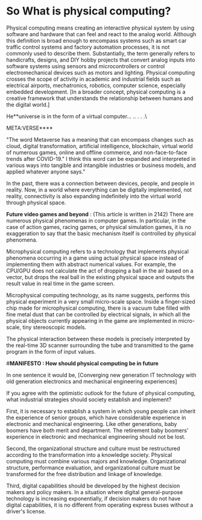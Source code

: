 # **So What is physical computing?**

Physical computing means creating an interactive physical system by using software and hardware that can feel and react to the analog world. Although this definition is broad enough to encompass systems such as smart car traffic control systems and factory automation processes, it is not commonly used to describe them. Substantially, the term generally refers to handicrafts, designs, and DIY hobby projects that convert analog inputs into software systems using sensors and microcontrollers or control electromechanical devices such as motors and lighting.
Physical computing crosses the scope of activity in academic and industrial fields such as electrical airports, mechatronics, robotics, computer science, especially embedded development.
          [In a broader concept, physical computing is a creative framework that understands the relationship between humans and the digital world.]


 He**universe is in the form of a virtual computer…
..
.
.
.\

META:VERSE****

"The word Metaverse has a meaning that can encompass changes such as cloud, digital transformation, artificial intelligence, blockchain, virtual world of numerous games, online and offline commerce, and non-face-to-face trends after COVID-19." I think this word can be expanded and interpreted in various ways into tangible and intangible industries or business models, and applied whatever anyone says."

In the past, there was a connection between devices, people, and people in reality.
Now, in a world where everything can be digitally implemented, not reality, connectivity is also expanding indefinitely into the virtual world through physical space.

**Future video games and beyond**
: (This article is written in 2142)
There are numerous physical phenomenas in computer games. In particular, in the case of action games, racing games, or physical simulation games, it is no exaggeration to say that the basic mechanism itself is controlled by physical phenomena.

Microphysical computing refers to a technology that implements physical phenomena occurring in a game using actual physical space instead of implementing them with abstract numerical values. For example, the CPU/GPU does not calculate the act of dropping a ball in the air based on a vector, but drops the real ball in the existing physical space and outputs the result value in real time in the game screen.

Microphysical computing technology, as its name suggests, performs this physical experiment in a very small micro-scale space. Inside a finger-sized chip made for microphysical computing, there is a vacuum tube filled with fine metal dust that can be controlled by electrical signals, in which all the physical objects currently appearing in the game are implemented in micro-scale, tiny stereoscopic models.

The physical interaction between these models is precisely interpreted by the real-time 3D scanner surrounding the tube and transmitted to the game program in the form of input values.

#**MANIFESTO : How should physical computing be in future**

In one sentence it would be, [Converging new generation IT technology with old generation electronics and mechanical engineering experiences]

If you agree with the optimistic outlook for the future of physical computing, what industrial strategies should society establish and implement?

First, it is necessary to establish a system in which young people can inherit the experience of senior groups, which have considerable experience in electronic and mechanical engineering. Like other generations, baby boomers have both merit and department. The retirement baby boomers' experience in electronic and mechanical engineering should not be lost.

Second, the organizational structure and culture must be restructured according to the transformation into a knowledge society. Physical computing must combine various majors and knowledge. Organizational structure, performance evaluation, and organizational culture must be transformed for the free distribution and linkage of knowledge.

Third, digital capabilities should be developed by the highest decision makers and policy makers. In a situation where digital general-purpose technology is increasing exponentially, if decision makers do not have digital capabilities, it is no different from operating express buses without a driver's license.
